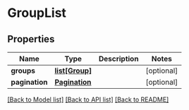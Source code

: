 # GroupList

## Properties
Name | Type | Description | Notes
------------ | ------------- | ------------- | -------------
**groups** | [**list[Group]**](Group.md) |  | [optional] 
**pagination** | [**Pagination**](Pagination.md) |  | [optional] 

[[Back to Model list]](../README.md#documentation-for-models) [[Back to API list]](../README.md#documentation-for-api-endpoints) [[Back to README]](../README.md)


